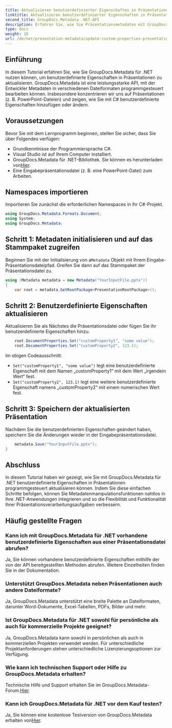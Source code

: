```yaml
---
title: Aktualisieren benutzerdefinierter Eigenschaften in Präsentationen mit .NET
linktitle: Aktualisieren benutzerdefinierter Eigenschaften in Präsentationen mit .NET
second_title: GroupDocs.Metadata .NET-API
description: Erfahren Sie, wie Sie Präsentationsmetadaten mit GroupDocs.Metadata für .NET verwalten. Aktualisieren Sie benutzerdefinierte Eigenschaften effizient in PowerPoint-Dateien.
type: docs
weight: 16
url: /de/net/presentation-metadata/update-custom-properties-presentations/
---
```

## Einführung
In diesem Tutorial erfahren Sie, wie Sie GroupDocs.Metadata für .NET nutzen können, um benutzerdefinierte Eigenschaften in Präsentationen zu aktualisieren. GroupDocs.Metadata ist eine leistungsstarke API, mit der Entwickler Metadaten in verschiedenen Dateiformaten programmgesteuert bearbeiten können. Insbesondere konzentrieren wir uns auf Präsentationen (z. B. PowerPoint-Dateien) und zeigen, wie Sie mit C# benutzerdefinierte Eigenschaften hinzufügen oder ändern.
## Voraussetzungen
Bevor Sie mit dem Lernprogramm beginnen, stellen Sie sicher, dass Sie über Folgendes verfügen:
- Grundkenntnisse der Programmiersprache C#.
- Visual Studio ist auf Ihrem Computer installiert.
-  GroupDocs.Metadata für .NET-Bibliothek. Sie können es herunterladen von[Hier](https://releases.groupdocs.com/metadata/net/).
- Eine Eingabepräsentationsdatei (z. B. eine PowerPoint-Datei) zum Arbeiten.

## Namespaces importieren
Importieren Sie zunächst die erforderlichen Namespaces in Ihr C#-Projekt.
```csharp
using GroupDocs.Metadata.Formats.Document;
using System;
using GroupDocs.Metadata;
```
## Schritt 1: Metadaten initialisieren und auf das Stammpaket zugreifen
 Beginnen Sie mit der Initialisierung von a`Metadata` Objekt mit Ihrem Eingabe-Präsentationsdateipfad. Greifen Sie dann auf das Stammpaket der Präsentationsdatei zu.
```csharp
using (Metadata metadata = new Metadata("YourInputFile.pptx"))
{
    var root = metadata.GetRootPackage<PresentationRootPackage>();
```
## Schritt 2: Benutzerdefinierte Eigenschaften aktualisieren
Aktualisieren Sie als Nächstes die Präsentationsdatei oder fügen Sie ihr benutzerdefinierte Eigenschaften hinzu.
```csharp
    root.DocumentProperties.Set("customProperty1", "some value");
    root.DocumentProperties.Set("customProperty2", 123.1);
```
Im obigen Codeausschnitt:
- `Set("customProperty1", "some value")` legt eine benutzerdefinierte Eigenschaft mit dem Namen „customProperty1“ mit dem Wert „irgendein Wert“ fest.
- `Set("customProperty2", 123.1)` legt eine weitere benutzerdefinierte Eigenschaft namens „customProperty2“ mit einem numerischen Wert fest.
## Schritt 3: Speichern der aktualisierten Präsentation
Nachdem Sie die benutzerdefinierten Eigenschaften geändert haben, speichern Sie die Änderungen wieder in der Eingabepräsentationsdatei.
```csharp
    metadata.Save("YourInputFile.pptx");
}
```

## Abschluss
In diesem Tutorial haben wir gezeigt, wie Sie mit GroupDocs.Metadata für .NET benutzerdefinierte Eigenschaften in Präsentationen programmgesteuert aktualisieren können. Indem Sie diese einfachen Schritte befolgen, können Sie Metadatenmanipulationsfunktionen nahtlos in Ihre .NET-Anwendungen integrieren und so die Flexibilität und Funktionalität Ihrer Präsentationsverarbeitungsaufgaben verbessern.

## Häufig gestellte Fragen
### Kann ich mit GroupDocs.Metadata für .NET vorhandene benutzerdefinierte Eigenschaften aus einer Präsentationsdatei abrufen?
Ja, Sie können vorhandene benutzerdefinierte Eigenschaften mithilfe der von der API bereitgestellten Methoden abrufen. Weitere Einzelheiten finden Sie in der Dokumentation.
### Unterstützt GroupDocs.Metadata neben Präsentationen auch andere Dateiformate?
Ja, GroupDocs.Metadata unterstützt eine breite Palette an Dateiformaten, darunter Word-Dokumente, Excel-Tabellen, PDFs, Bilder und mehr.
### Ist GroupDocs.Metadata für .NET sowohl für persönliche als auch für kommerzielle Projekte geeignet?
Ja, GroupDocs.Metadata kann sowohl in persönlichen als auch in kommerziellen Projekten verwendet werden. Für unterschiedliche Projektanforderungen stehen unterschiedliche Lizenzierungsoptionen zur Verfügung.
### Wie kann ich technischen Support oder Hilfe zu GroupDocs.Metadata erhalten?
 Technische Hilfe und Support erhalten Sie im GroupDocs.Metadata-Forum.[Hier](https://forum.groupdocs.com/c/metadata/14).
### Kann ich GroupDocs.Metadata für .NET vor dem Kauf testen?
 Ja, Sie können eine kostenlose Testversion von GroupDocs.Metadata erhalten von[Hier](https://releases.groupdocs.com/).